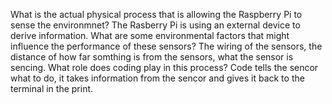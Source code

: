 What is the actual physical process that is allowing the Raspberry Pi to sense the environmnet?
The Rasberry Pi is using an external device to derive information.
What are some environmental factors that might influence the performance of these sensors?
The wiring of the sensors, the distance of how far somthing is from the sensors, what the sensor is sencing.
What role does coding play in this process?
Code tells the sencor what to do, it takes information from the sencor and gives it back to the terminal in the print.
